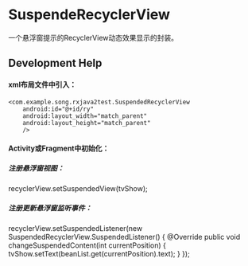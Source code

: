 # SuspendeRecyclerView
一个悬浮窗提示的RecyclerView动态效果显示的封装。
## Development Help
#### xml布局文件中引入：
    <com.example.song.rxjava2test.SuspendedRecyclerView
        android:id="@+id/ry"
        android:layout_width="match_parent"
        android:layout_height="match_parent"
        />          
#### Activity或Fragment中初始化：
##### 注册悬浮窗视图：
recyclerView.setSuspendedView(tvShow);
##### 注册更新悬浮窗监听事件：
 recyclerView.setSuspendedListener(new SuspendedRecyclerView.SuspendedListener() {
            @Override
            public void changeSuspendedContent(int currentPosition) {
                tvShow.setText(beanList.get(currentPosition).text);
            }
        });
